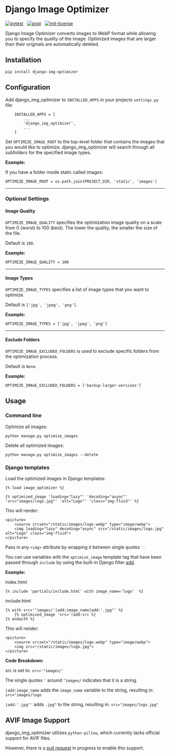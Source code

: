 # Django Image Optimizer

[![pytest](https://github.com/peterstavrou/django-img-optimizer/actions/workflows/build.yml/badge.svg)](https://github.com/peterstavrou/django-img-optimizer/actions) &nbsp; [![pypi](https://img.shields.io/badge/dynamic/toml?url=https://raw.githubusercontent.com/peterstavrou/django-img-optimizer/main/pyproject.toml&prefix=v&query=project.version&label=pypi&color=blue)](https://pypi.org/project/django-img-optimizer/1.0/)  &nbsp; [![mit-license](https://img.shields.io/badge/license-MIT-9d9d9d)](https://github.com/peterstavrou/django-img-optimizer/blob/main/LICENSE)

Django Image Optimizer converts images to WebP format while allowing you to specify the quality of the image. Optimized images that are larger than their originals are automatically deleted.

## Installation
    pip install django-img-optimizer

## Configuration

Add django_img_optimizer to `INSTALLED_APPS` in your projects `settings.py` file:

```
    INSTALLED_APPS = [
        ...
        'django_img_optimizer',
        ...
    ]
```

Set `OPTIMIZE_IMAGE_ROOT` to the top-level folder that contains the images that you would like to optimize. django_img_optimizer will search through all subfolders for the specified image types.

**Example:**

If you have a folder inside static called images:

    OPTIMIZE_IMAGE_ROOT = os.path.join(PROJECT_DIR, 'static', 'images')

---
### Optional Settings

#### Image Quality

`OPTIMIZE_IMAGE_QUALITY` specifies the optimization image quality on a scale from 0 (worst) to 100 (best). The lower the quality, the smaller the size of the file.

Default is `100`.

**Example:**

    OPTIMIZE_IMAGE_QUALITY = 100

---

#### Image Types

`OPTIMIZE_IMAGE_TYPES` specifies a list of image types that you want to optimize.

Default is  `['jpg', 'jpeg', 'png']`.

**Example:**

    OPTIMIZE_IMAGE_TYPES = ['jpg', 'jpeg', 'png']

---

#### Exclude Folders

`OPTIMIZE_IMAGE_EXCLUDED_FOLDERS` is used to exclude specific folders from the optimization process.

Default is `None`.

**Example:**

    OPTIMIZE_IMAGE_EXCLUDED_FOLDERS = ['backup-larger-versions']


## Usage

###  Command line

Optimize all images:

    python manage.py optimize_images

Delete all optimized images:

    python manage.py optimize_images --delete

###  Django templates

Load the optimized images in Django templates:

    {% load image_optimizer %}

    {% optimized_image 'loading="lazy"' 'decoding="async"' 'src="images/logo.jpg"' 'alt="Logo"' 'class="img-fluid"' %}

This will render:

    <picture>
        <source srcset="/static/images/logo.webp" type="image/webp">
        <img loading="lazy" decoding="async" src="/static/images/logo.jpg" alt="Logo" class="img-fluid">
    </picture>

Pass in any `<img>` attribute by wrapping it between  single quotes `'`.

You can use variables with the `optimize_image` template tag that have been passed through `include` by using the built-in Django filter <a href="https://docs.djangoproject.com/en/5.0/ref/templates/builtins/#add" target="_blank">add</a>.

**Example:**

index.html

    {% include 'partials/include.html' with image_name='logo'  %}

include.html

    {% with src='"images/'|add:image_name|add:'.jpg"' %}
        {% optimized_image 'src='|add:src %}
    {% endwith %}

This will render:

    <picture>
        <source srcset="/static/images/logo.webp" type="image/webp">
        <img src="/static/images/logo.jpg">
    </picture>

**Code Breakdown:**

src is set to: `src='"images/'`

The single quotes `'` around `"images/` indicates that it is a string.

`|add:image_name`  adds the `image_name` variable to the string, resulting in: `src="images/logo`

`|add:'.jpg"'` adds `.jpg"` to the string, resulting in: `src="images/logo.jpg"`

## AVIF Image Support

django_img_optimizer utilizes `python-pillow`, which currently lacks official support for AVIF files.

However, there is a [pull request](https://github.com/python-pillow/Pillow/pull/5201) in progress to enable this support.

